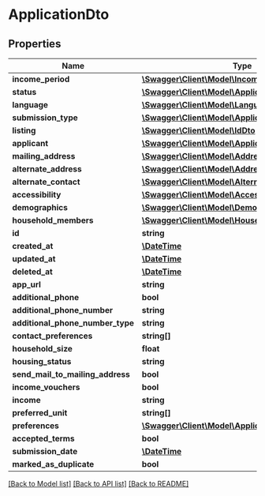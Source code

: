 # ApplicationDto

## Properties
Name | Type | Description | Notes
------------ | ------------- | ------------- | -------------
**income_period** | [**\Swagger\Client\Model\IncomePeriod**](IncomePeriod.md) |  | [optional] 
**status** | [**\Swagger\Client\Model\ApplicationStatus**](ApplicationStatus.md) |  | 
**language** | [**\Swagger\Client\Model\Language**](Language.md) |  | [optional] 
**submission_type** | [**\Swagger\Client\Model\ApplicationSubmissionType**](ApplicationSubmissionType.md) |  | 
**listing** | [**\Swagger\Client\Model\IdDto**](IdDto.md) |  | 
**applicant** | [**\Swagger\Client\Model\ApplicantDto**](ApplicantDto.md) |  | 
**mailing_address** | [**\Swagger\Client\Model\AddressDto**](AddressDto.md) |  | 
**alternate_address** | [**\Swagger\Client\Model\AddressDto**](AddressDto.md) |  | 
**alternate_contact** | [**\Swagger\Client\Model\AlternateContactDto**](AlternateContactDto.md) |  | 
**accessibility** | [**\Swagger\Client\Model\AccessibilityDto**](AccessibilityDto.md) |  | 
**demographics** | [**\Swagger\Client\Model\DemographicsDto**](DemographicsDto.md) |  | 
**household_members** | [**\Swagger\Client\Model\HouseholdMemberDto[]**](HouseholdMemberDto.md) |  | 
**id** | **string** |  | 
**created_at** | [**\DateTime**](\DateTime.md) |  | 
**updated_at** | [**\DateTime**](\DateTime.md) |  | 
**deleted_at** | [**\DateTime**](\DateTime.md) |  | [optional] 
**app_url** | **string** |  | [optional] 
**additional_phone** | **bool** |  | [optional] 
**additional_phone_number** | **string** |  | [optional] 
**additional_phone_number_type** | **string** |  | [optional] 
**contact_preferences** | **string[]** |  | 
**household_size** | **float** |  | [optional] 
**housing_status** | **string** |  | [optional] 
**send_mail_to_mailing_address** | **bool** |  | [optional] 
**income_vouchers** | **bool** |  | [optional] 
**income** | **string** |  | [optional] 
**preferred_unit** | **string[]** |  | 
**preferences** | [**\Swagger\Client\Model\ApplicationPreference[]**](ApplicationPreference.md) |  | 
**accepted_terms** | **bool** |  | [optional] 
**submission_date** | [**\DateTime**](\DateTime.md) |  | [optional] 
**marked_as_duplicate** | **bool** |  | 

[[Back to Model list]](../../README.md#documentation-for-models) [[Back to API list]](../../README.md#documentation-for-api-endpoints) [[Back to README]](../../README.md)

